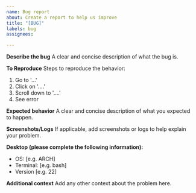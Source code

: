 ```yaml
---
name: Bug report
about: Create a report to help us improve
title: "[BUG]"
labels: bug
assignees:

---
```


**Describe the bug**
A clear and concise description of what the bug is.

**To Reproduce**
Steps to reproduce the behavior:
1. Go to '...'
2. Click on '....'
3. Scroll down to '....'
4. See error

**Expected behavior**
A clear and concise description of what you expected to happen.

**Screenshots/Logs**
If applicable, add screenshots or logs to help explain your problem.

**Desktop (please complete the following information):**
 - OS: [e.g. ARCH]
 - Terminal: [e.g. bash]
 - Version [e.g. 22]

**Additional context**
Add any other context about the problem here.
